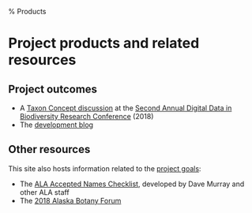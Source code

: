 % Products

# Project products and related resources

## Project outcomes

 * A [Taxon Concept discussion](https://www.idigbio.org/wiki/index.php/Taxon_concept_discussion) at the [Second Annual Digital Data in Biodiversity Research Conference](https://www.idigbio.org/content/second-annual-digital-data-biodiversity-research-conference-emerging-innovations) (2018)
 * The [development blog](blog.html)

## Other resources

This site also hosts information related to the [project goals](project.html):

 * The [ALA Accepted Names Checklist](ALA_checklist.html), developed
   by Dave Murray and other ALA staff
 * The [2018 Alaska Botany Forum](akbf2018.html)
